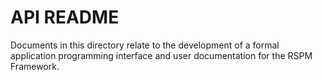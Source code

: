 # API README #
Documents in this directory relate to the development of a formal application programming interface and user documentation for the RSPM Framework.